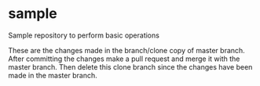 # sample
Sample repository to perform basic operations

These are the changes made in the branch/clone copy of master branch.
After committing the changes make a pull request and merge it with the master branch.
Then delete this clone branch since the changes have been made in the master branch.
